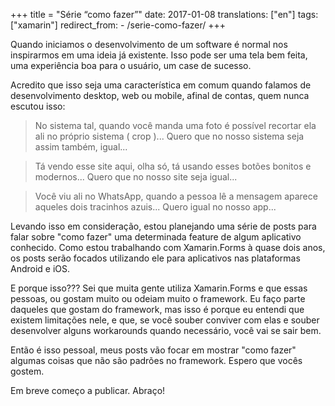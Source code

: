 +++
title = "Série “como fazer”"
date:   2017-01-08
translations: ["en"]
tags: ["xamarin"]
redirect_from:
    - /serie-como-fazer/
+++

<p class="intro"><span class="dropcap">Q</span>uando iniciamos o desenvolvimento de um software é normal nos inspirarmos em uma ideia já existente. Isso pode ser uma tela bem feita, uma experiência boa para o usuário, um case de sucesso.</p>

Acredito que isso seja uma característica em comum quando falamos de desenvolvimento desktop, web ou mobile, afinal de contas, quem nunca escutou isso:

<blockquote>No sistema tal, quando você manda uma foto é possível recortar ela ali no próprio sistema ( crop )... Quero que no nosso sistema seja assim também, igual...</blockquote>

<blockquote>Tá vendo esse site aqui, olha só, tá usando esses botões bonitos e modernos... Quero que no nosso site seja igual...</blockquote>

<blockquote>Você viu ali no WhatsApp, quando a pessoa lê a mensagem aparece aqueles dois tracinhos azuis... Quero igual no nosso app...</blockquote>

Levando isso em consideração, estou planejando uma série de posts para falar sobre "como fazer" uma determinada feature de algum aplicativo conhecido. Como estou trabalhando com Xamarin.Forms à quase dois anos, os posts serão focados utilizando ele para aplicativos nas plataformas Android e iOS.

E porque isso??? Sei que muita gente utiliza Xamarin.Forms e que essas pessoas, ou gostam muito ou odeiam muito o framework. Eu faço parte daqueles que gostam do framework, mas isso é porque eu entendi que existem limitações nele, e que, se você souber conviver com elas e souber desenvolver alguns workarounds quando necessário, você vai se sair bem.

Então é isso pessoal, meus posts vão focar em mostrar "como fazer" algumas coisas que não são padrões no framework. Espero que vocês gostem.

Em breve começo a publicar. Abraço!